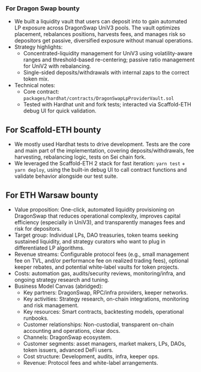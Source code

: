 ### For Dragon Swap bounty

- We built a liquidity vault that users can deposit into to gain automated LP exposure across DragonSwap UniV3 pools. The vault optimizes placement, rebalances positions, harvests fees, and manages risk so depositors get passive, diversified exposure without manual operations.
- Strategy highlights:
  - Concentrated-liquidity management for UniV3 using volatility-aware ranges and threshold-based re-centering; passive ratio management for UniV2 with rebalancing.
  - Single-sided deposits/withdrawals with internal zaps to the correct token mix.
- Technical notes:
  - Core contract: `packages/hardhat/contracts/DragonSwapLpProviderVault.sol`
  - Tested with Hardhat unit and fork tests; interacted via Scaffold-ETH debug UI for quick validation.

## For Scaffold-ETH bounty

- We mostly used Hardhat tests to drive development. Tests are the core and main part of the implementation, covering deposits/withdrawals, fee harvesting, rebalancing logic, tests on Sei chain fork.
- We leveraged the Scaffold-ETH 2 stack for fast iteration: `yarn test` + `yarn deploy`, using the built-in debug UI to call contract functions and validate behavior alongside our test suite.

## For ETH Warsaw bounty

- Value proposition: One-click, automated liquidity provisioning on DragonSwap that reduces operational complexity, improves capital efficiency (especially in UniV3), and transparently manages fees and risk for depositors.
- Target group: Individual LPs, DAO treasuries, token teams seeking sustained liquidity, and strategy curators who want to plug in differentiated LP algorithms.
- Revenue streams: Configurable protocol fees (e.g., small management fee on TVL, and/or performance fee on realized trading fees), optional keeper rebates, and potential white-label vaults for token projects.
- Costs: automation gas, audits/security reviews, monitoring/infra, and ongoing strategy research and tuning.
- Business Model Canvas (abridged):
  - Key partners: DragonSwap, RPC/infra providers, keeper networks.
  - Key activities: Strategy research, on-chain integrations, monitoring and risk management.
  - Key resources: Smart contracts, backtesting models, operational runbooks.
  - Customer relationships: Non-custodial, transparent on-chain accounting and operations, clear docs.
  - Channels: DragonSwap ecosystem.
  - Customer segments: asset managers, market makers, LPs, DAOs, token issuers, advanced DeFi users.
  - Cost structure: Development, audits, infra, keeper ops.
  - Revenue: Protocol fees and white-label arrangements.


